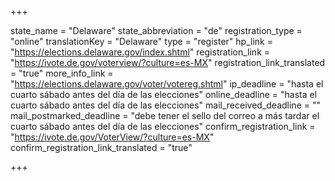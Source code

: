 +++

state_name = "Delaware"
state_abbreviation = "de"
registration_type = "online"
translationKey = "Delaware"
type = "register"
hp_link = "https://elections.delaware.gov/index.shtml"
registration_link = "https://ivote.de.gov/voterview/?culture=es-MX"
registration_link_translated = "true"
more_info_link = "https://elections.delaware.gov/voter/votereg.shtml"
ip_deadline = "hasta el cuarto sábado antes del día de las elecciones"
online_deadline = "hasta el cuarto sábado antes del día de las elecciones"
mail_received_deadline = ""
mail_postmarked_deadline = "debe tener el sello del correo a más tardar el cuarto sábado antes del día de las elecciones"
confirm_registration_link = "https://ivote.de.gov/VoterView/?culture=es-MX"
confirm_registration_link_translated = "true"

+++